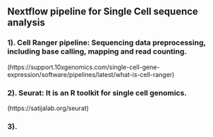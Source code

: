 <h2> Nextflow pipeline for Single Cell sequence analysis </h2>

<h3>1). Cell Ranger pipeline: Sequencing data preprocessing, including base calling, mapping and read counting.</h3> (https://support.10xgenomics.com/single-cell-gene-expression/software/pipelines/latest/what-is-cell-ranger)

<h3>2). Seurat: It is an R toolkit for single cell genomics. </h3> (https://satijalab.org/seurat)

<h3>3). </h3>
